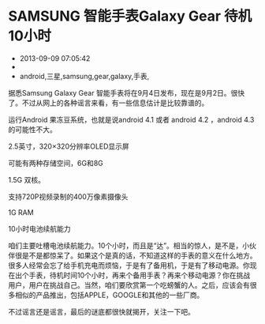 # SAMSUNG 智能手表Galaxy Gear 待机10小时
- 2013-09-09 07:05:42
- 
- android,三星,samsung,gear,galaxy,手表,

<p>据悉Samsung Galaxy Gear 智能手表将在9月4日发布，现在是9月2日。很快了。不过从网上的各种谣言来看，有一些信息估计是比较靠谱的。</p>
<p>运行Android 果冻豆系统，也就是说android 4.1 或者 android 4.2 ，android 4.3 的可能性不大。</p><p>2.5英寸，320×320分辨率OLED显示屏</p>
<p>可能有两种存储空间，6G和8G</p>
<p>1.5G 双核。</p>
<p>支持720P视频录制的400万像素摄像头</p>
<p>1G RAM</p><p>10小时电池续航能力</p>
<p>咱们主要吐槽电池续航能力。10个小时，而且是“达”。相当的惊人，是不是，小伙伴很是不是都惊呆了。如果这个是真的话，不知道这样的手表的意义在什么地方。很多人经常会忘了给手机充电而烦恼，于是有了备用机，于是有了移动电源。你现在出个手表，待机时间10个小时，再来个备用手表？再来个移动电源？你在挑战用户，用户在挑战自己。当然，咱们要欣赏第一个吃螃蟹的人。之后，应该会有很多相似的产品推出，包括APPLE，GOOGLE和其他的一些厂商。</p>
<p>不过谣言还是谣言，最后的谜底都很快就揭开，关注一下吧。</p>
